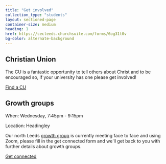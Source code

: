 ```yaml
---
title: "Get involved"
collection_type: "students"
layout: sectioned-page
container-size: medium
heading: 1
href: https://cecleeds.churchsuite.com/forms/6og31t0v
bg-color: alternate-background
---
```


## Christian Union

The CU is a fantastic opportunity to tell others about Christ and to be encouraged so, if your university has one please get involved!

  <div class="text-center">
    <a class="button accent-button" href="https://www.uccf.org.uk/christian-unions">Find a CU</a>
  </div>

## Growth groups

<div class="text-center">
  <p class="font-impact no-margin-bottom">When: Wednesday, 7:45pm - 9:15pm</p>
  <p class="font-impact">Location: Headingley</p>
</div>

Our north Leeds <a href="/whats-on#growth-group">growth group</a> is currently meeting face to face and using Zoom, please fill in the get connected form and we'll get back to you with further details about growth groups.

<div class="text-center">
  <a class="button accent-button" href="{{ page.href }}">Get connected</a>
</div>
